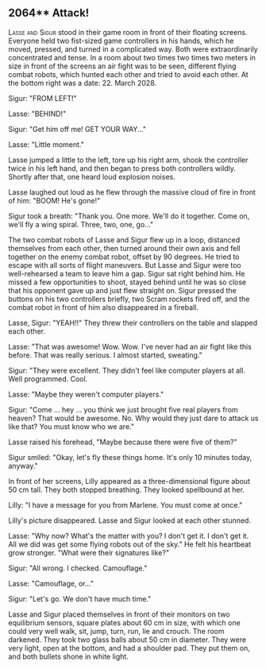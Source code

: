 
## **2064**** Attack!

<span style="font-variant:small-caps;">Lasse and Sigur</span> stood in their game room in front of their floating screens.
Everyone held two fist-sized game controllers in his hands, which he moved, pressed, and turned in a complicated way.
Both were extraordinarily concentrated and tense.
In a room about two times two times two meters in size in front of the screens an air fight was to be seen, different flying combat robots, which hunted each other and tried to avoid each other.
At the bottom right was a date: 22.
March 2028.

Sigur: "FROM LEFT!"

Lasse: "BEHIND!"

Sigur: "Get him off me! GET YOUR WAY..."

Lasse: "Little moment."

Lasse jumped a little to the left, tore up his right arm, shook the controller twice in his left hand, and then began to press both controllers wildly.
Shortly after that, one heard loud explosion noises.

Lasse laughed out loud as he flew through the massive cloud of fire in front of him: "BOOM! He's gone!"

Sigur took a breath: "Thank you.
One more.
We'll do it together.
Come on, we'll fly a wing spiral.
Three, two, one, go..."

The two combat robots of Lasse and Sigur flew up in a loop, distanced themselves from each other, then turned around their own axis and fell together on the enemy combat robot, offset by 90 degrees.
He tried to escape with all sorts of flight maneuvers.
But Lasse and Sigur were too well-rehearsed a team to leave him a gap.
Sigur sat right behind him.
He missed a few opportunities to shoot, stayed behind until he was so close that his opponent gave up and just flew straight on.
Sigur pressed the buttons on his two controllers briefly, two Scram rockets fired off, and the combat robot in front of him also disappeared in a fireball.

Lasse, Sigur: "YEAH!!" They threw their controllers on the table and slapped each other.

Lasse: "That was awesome! Wow. Wow.
I've never had an air fight like this before.
That was really serious.
I almost started, sweating."

Sigur: "They were excellent.
They didn't feel like computer players at all.
Well programmed.
Cool.

Lasse: "Maybe they weren't computer players."

Sigur: "Come ... hey ... you think we just brought five real players from heaven? That would be awesome.
No.
Why would they just dare to attack us like that? You must know who we are."

Lasse raised his forehead, "Maybe because there were five of them?"

Sigur smiled: "Okay, let's fly these things home.
It's only 10 minutes today, anyway."

In front of her screens, Lilly appeared as a three-dimensional figure about 50 cm tall.
They both stopped breathing.
They looked spellbound at her.

Lilly: "I have a message for you from Marlene.
You must come at once."

Lilly's picture disappeared.
Lasse and Sigur looked at each other stunned.

Lasse: "Why now? What's the matter with you? I don't get it. I don't get it.
All we did was get some flying robots out of the sky." He felt his heartbeat grow stronger.
"What were their signatures like?"

Sigur: "All wrong.
I checked.
Camouflage."

Lasse: "Camouflage, or..."

Sigur: "Let's go.
We don't have much time."

Lasse and Sigur placed themselves in front of their monitors on two equilibrium sensors, square plates about 60 cm in size, with which one could very well walk, sit, jump, turn, run, lie and crouch.
The room darkened.
They took two glass balls about 50 cm in diameter.
They were very light, open at the bottom, and had a shoulder pad.
They put them on, and both bullets shone in white light.

